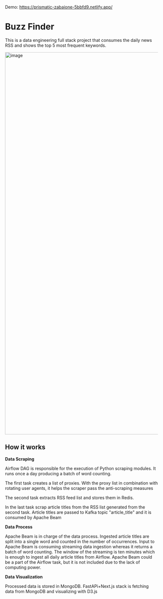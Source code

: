 Demo: https://prismatic-zabaione-5bbfd9.netlify.app/

# Buzz Finder

This is a data engineering full stack project that consumes the daily news RSS and shows the top 5 most frequent keywords. 

<img width="1256" alt="image" src="https://user-images.githubusercontent.com/83562725/173284799-1b42a794-c50b-4277-8a13-6210cd2397d2.png">

## How it works
**Data Scraping**

Airflow DAG is responsible for the execution of Python scraping modules. It runs once a day producing a batch of word counting.

The first task creates a list of proxies. With the proxy list in combination with rotating user agents, it helps the scraper pass the anti-scraping measures

The second task extracts RSS feed list and stores them in Redis. 

In the last task scrap article titles from the RSS list generated from the second task. Article titles are passed to Kafka topic "article_title" and it is consumed by Apache Beam 

**Data Process**

Apache Beam is in charge of the data process. Ingested article titles are split into a single word and counted in the number of occurrences. Input to Apache Beam is consuming streaming data ingestion whereas it returns a batch of word counting. The window of the streaming is ten minutes which is enough to ingest all daily article titles from Airflow. Apache Beam could be a part of the Airflow task, but it is not included due to the lack of computing power. 

**Data Visualization**

Processed data is stored in MongoDB. FastAPi+Next.js stack is fetching data from MongoDB and visualizing with D3.js


